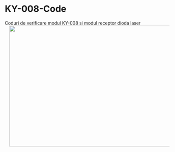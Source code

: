 # KY-008-Code
Coduri de verificare modul KY-008 si modul receptor dioda laser
<a href="https://1.bp.blogspot.com/-0e320HoVP6w/Xax_XXtpkUI/AAAAAAAAEU4/oN-bjzp5X2QSB6O4qGj5N7lJ_UqoJLqtwCPcBGAYYCw/s1600/receptor-pentru-dioda-laser-si-circuit-pentru-conectare-arduino.jpg" imageanchor="1" style="margin-left: 1em; margin-right: 1em;"><img border="0" src="https://1.bp.blogspot.com/-0e320HoVP6w/Xax_XXtpkUI/AAAAAAAAEU4/oN-bjzp5X2QSB6O4qGj5N7lJ_UqoJLqtwCPcBGAYYCw/s640/receptor-pentru-dioda-laser-si-circuit-pentru-conectare-arduino.jpg" width="640" height="379" data-original-width="1351" data-original-height="800" /></a>
